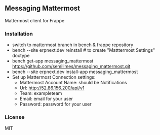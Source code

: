 ## Messaging Mattermost

Mattermost client for Frappe

### Installation
 - switch to mattermost branch in bench & frappe repository
 - bench --site erpnext.dev reinstall # to create "Matttermost Settings" doctype
 - bench get-app messaging_mattermost https://github.com/semilimes/messaging_mattermost.git
 - bench --site erpnext.dev install-app messaging_mattermost
 - Set up Mattermost Connection settings:
   - Mattermost Account Name: should be Notifications
   - Url: http://52.86.156.200/api/v1
   - Team: exampleteam
   - Email: email for your user
   - Password: password for your user

### License

MIT

